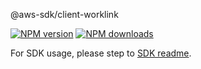 @aws-sdk/client-worklink

[![NPM version](https://img.shields.io/npm/v/@aws-sdk/client-worklink/rc.svg)](https://www.npmjs.com/package/@aws-sdk/client-worklink)
[![NPM downloads](https://img.shields.io/npm/dm/@aws-sdk/client-worklink.svg)](https://www.npmjs.com/package/@aws-sdk/client-worklink)

For SDK usage, please step to [SDK readme](https://github.com/aws/aws-sdk-js-v3).
